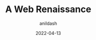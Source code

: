 ---
author: anildash
date: 2022-04-13
tags:
  - web
  - meta
target_url: https://anildash.com/2022/04/13/a-web-renaissance/
title: A Web Renaissance
---